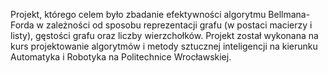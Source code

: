 Projekt, którego celem było zbadanie efektywności algorytmu Bellmana-Forda
w zależności od sposobu reprezentacji grafu (w postaci macierzy i listy),
gęstości grafu oraz liczby wierzchołków. Projekt został wykonana na kurs
projektowanie algorytmów i metody sztucznej inteligencji
na kierunku Automatyka i Robotyka na Politechnice Wrocławskiej.
